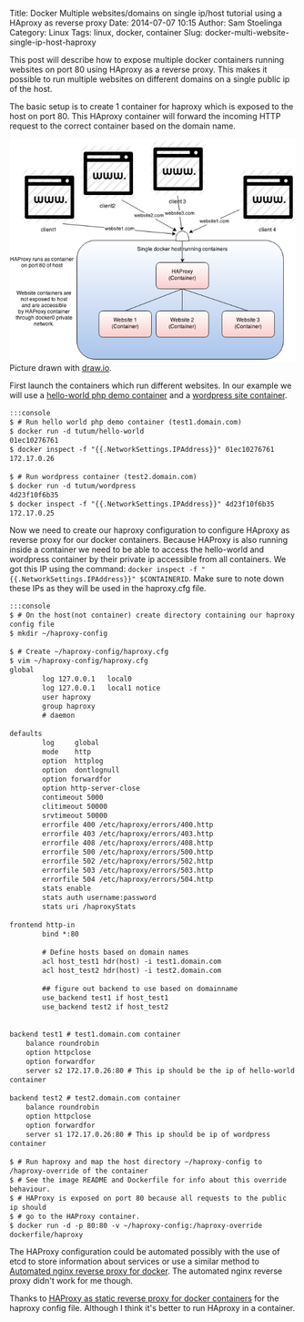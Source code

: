 Title: Docker Multiple websites/domains on single ip/host tutorial using a HAproxy as reverse proxy
Date: 2014-07-07 10:15
Author: Sam Stoelinga
Category: Linux
Tags: linux, docker, container
Slug: docker-multi-website-single-ip-host-haproxy

This post will describe how to expose multiple docker containers
running websites on port 80 using HAproxy as a reverse proxy.
This makes it possible to run multiple websites on different domains
on a single public ip of the host.

The basic setup is to create 1 container for haproxy which is exposed to
the host on port 80. This HAproxy container will forward the incoming
HTTP request to the correct container based on the domain name.

![Reverse haproxy docker diagram](/images/haproxy_reverse_proxy_docker.png)<br/>
Picture drawn with <a href="http://draw.io" target="_blank">draw.io</a>.

First launch the containers which run different websites. In our example
we will use a
<a href="https://registry.hub.docker.com/u/tutum/hello-world/"
   target="_blank">hello-world php demo container</a>
and a 
<a href="https://registry.hub.docker.com/u/tutum/wordpress/"
   target="_blank">wordpress site container</a>.

    :::console
    $ # Run hello world php demo container (test1.domain.com)
    $ docker run -d tutum/hello-world
    01ec10276761
    $ docker inspect -f "{{.NetworkSettings.IPAddress}}" 01ec10276761
    172.17.0.26

    $ # Run wordpress container (test2.domain.com)
    $ docker run -d tutum/wordpress
    4d23f10f6b35
    $ docker inspect -f "{{.NetworkSettings.IPAddress}}" 4d23f10f6b35
    172.17.0.25

Now we need to create our haproxy configuration to configure HAproxy as
reverse proxy for our docker containers. Because HAProxy is also running
inside a container we need to be able to access the hello-world and
wordpress container by their private ip accessible from all containers.
We got this IP using the command: `docker inspect -f "{{.NetworkSettings.IPAddress}}" $CONTAINERID`.
Make sure to note down these IPs as they will be used in the haproxy.cfg file.


    :::console
    $ # On the host(not container) create directory containing our haproxy config file
    $ mkdir ~/haproxy-config

    $ # Create ~/haproxy-config/haproxy.cfg
    $ vim ~/haproxy-config/haproxy.cfg
    global
            log 127.0.0.1   local0
            log 127.0.0.1   local1 notice
            user haproxy
            group haproxy
            # daemon

    defaults
            log     global
            mode    http
            option  httplog
            option  dontlognull
            option forwardfor
            option http-server-close
            contimeout 5000
            clitimeout 50000
            srvtimeout 50000
            errorfile 400 /etc/haproxy/errors/400.http
            errorfile 403 /etc/haproxy/errors/403.http
            errorfile 408 /etc/haproxy/errors/408.http
            errorfile 500 /etc/haproxy/errors/500.http
            errorfile 502 /etc/haproxy/errors/502.http
            errorfile 503 /etc/haproxy/errors/503.http
            errorfile 504 /etc/haproxy/errors/504.http
            stats enable
            stats auth username:password
            stats uri /haproxyStats

    frontend http-in
            bind *:80

            # Define hosts based on domain names
            acl host_test1 hdr(host) -i test1.domain.com
            acl host_test2 hdr(host) -i test2.domain.com

            ## figure out backend to use based on domainname
            use_backend test1 if host_test1
            use_backend test2 if host_test2


    backend test1 # test1.domain.com container
        balance roundrobin
        option httpclose
        option forwardfor
        server s2 172.17.0.26:80 # This ip should be the ip of hello-world container

    backend test2 # test2.domain.com container
        balance roundrobin
        option httpclose
        option forwardfor
        server s1 172.17.0.26:80 # This ip should be ip of wordpress container

    $ # Run haproxy and map the host directory ~/haproxy-config to /haproxy-override of the container
    $ # See the image README and Dockerfile for info about this override behaviour.
    $ # HAProxy is exposed on port 80 because all requests to the public ip should
    $ # go to the HAProxy container.
    $ docker run -d -p 80:80 -v ~/haproxy-config:/haproxy-override dockerfile/haproxy

The HAProxy configuration could be automated possibly with the use of etcd to store
information about services or use a similar method to
<a href="http://jasonwilder.com/blog/2014/03/25/automated-nginx-reverse-proxy-for-docker/"
   target="_blank">Automated nginx reverse proxy for docker</a>. The automated nginx reverse
proxy didn't work for me though.

Thanks to
<a href="http://oskarhane.com/haproxy-as-a-static-reverse-proxy-for-docker-containers/"
   target="_blank">HAProxy as static reverse proxy for docker containers</a> for the
haproxy config file. Although I think it's better to run HAproxy in a container.
